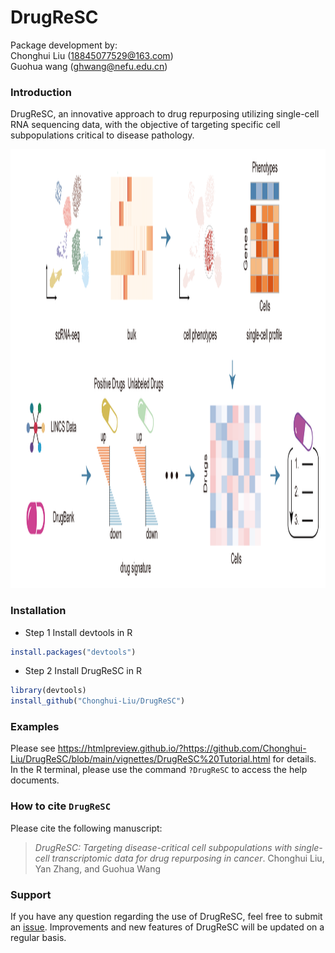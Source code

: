 # DrugReSC
 Package development by: <br>Chonghui Liu (18845077529@163.com) <br>Guohua wang (ghwang@nefu.edu.cn)
 
 ### Introduction ###
 DrugReSC, an innovative approach to drug repurposing utilizing single-cell RNA sequencing data, with the objective of targeting specific cell subpopulations critical to disease pathology.

<p align="center">
<img src=workflow.tif height="702" width="600">
</p>

### Installation ###
* Step 1 Install devtools in R
```R
install.packages("devtools")
```
* Step 2 Install DrugReSC in R
```R
library(devtools)
install_github("Chonghui-Liu/DrugReSC")
```

### Examples ###
Please see https://htmlpreview.github.io/?https://github.com/Chonghui-Liu/DrugReSC/blob/main/vignettes/DrugReSC%20Tutorial.html for details. In the R terminal, please use the command `?DrugReSC` to access the help documents.

### How to cite `DrugReSC` ###
Please cite the following manuscript:
> *DrugReSC: Targeting disease-critical cell subpopulations with single-cell transcriptomic data for drug repurposing in cancer*. 
Chonghui Liu, Yan Zhang, and Guohua Wang<br />

### Support ##
If you have any question regarding the use of DrugReSC, feel free to submit an [issue](https://github.com/Chonghui-Liu/DrugReSC/issues).
Improvements and new features of DrugReSC will be updated on a regular basis.
